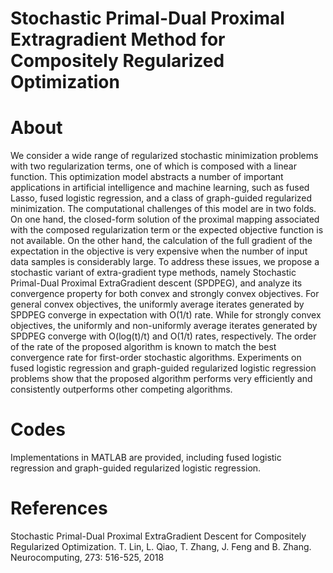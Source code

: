 # Stochastic Primal-Dual Proximal Extragradient Method for Compositely Regularized Optimization

# About 
We consider a wide range of regularized stochastic minimization problems with two regularization terms, one of which is composed with a linear function. This optimization model abstracts a number of important applications in artificial intelligence and machine learning, such as fused Lasso, fused logistic regression, and a class of graph-guided regularized minimization. The computational challenges of this model are in two folds. On one hand, the closed-form solution of the proximal mapping associated with the composed regularization term or the expected objective function is not available. On the other hand, the calculation of the full gradient of the expectation in the objective is very expensive when the number of input data samples is considerably large. To address these issues, we propose a stochastic variant of extra-gradient type methods, namely Stochastic Primal-Dual Proximal ExtraGradient descent (SPDPEG), and analyze its convergence property for both convex and strongly convex objectives. For general convex objectives, the uniformly average iterates generated by SPDPEG converge in expectation with O(1/t) rate. While for strongly convex objectives, the uniformly and non-uniformly average iterates generated by SPDPEG converge with O(log(t)/t) and O(1/t) rates, respectively. The order of the rate of the proposed algorithm is known to match the best convergence rate for first-order stochastic algorithms. Experiments on fused logistic regression and graph-guided regularized logistic regression problems show that the proposed algorithm performs very efficiently and consistently outperforms other competing algorithms.

# Codes
Implementations in MATLAB are provided, including fused logistic regression and graph-guided regularized logistic regression.

# References
Stochastic Primal-Dual Proximal ExtraGradient Descent for Compositely Regularized Optimization. T. Lin, L. Qiao, T. Zhang, J. Feng and B. Zhang. Neurocomputing, 273: 516-525, 2018
